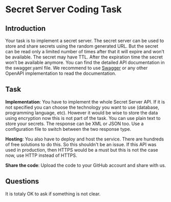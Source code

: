 # Secret Server Coding Task

## Introduction
Your task is to implement a secret server. The secret server can be used to store and share secrets
using the random generated URL. But the secret can be read only a limited number of times after that
it will expire and won’t be available. The secret may have TTL. After the expiration time the secret
won’t be available anymore. You can find the detailed API documentation in the swagger.yaml file.
We recommend to use [Swagger](https://editor.swagger.io/) or any other OpenAPI implementation to
read the documentation. 

## Task
**Implementation**: You have to implement the whole Secret Server API. If it is not specified you can choose the technology
you want to use (database, programming language, etc). However it would be wise to store the data using encryption now this is not part of the task. You can use plain text to store your secrets.
The response can be XML or JSON too. Use a configuration file to switch between the two response type. 

**Hosting**: You also have to deploy and host the service. There are hundreds of free solutions to do this. So this shouldn't
be an issue. If this API was used in production, then HTTPS would be a must but this is not the case now, use HTTP instead of HTTPS.

**Share the code**: Upload the code to your GitHub account and share with us.

## Questions
It is totaly OK to ask if something is not clear. 

